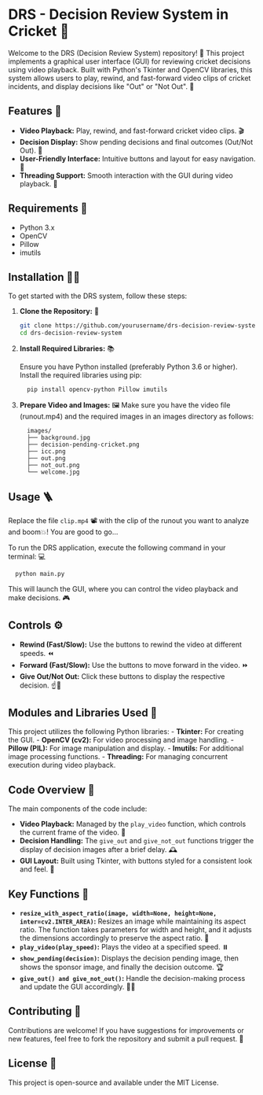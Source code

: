 # DRS - Decision Review System in Cricket 🏏

Welcome to the DRS (Decision Review System) repository! 🎉 This project implements a graphical user interface (GUI) for reviewing cricket decisions using video playback. Built with Python's Tkinter and OpenCV libraries, this system allows users to play, rewind, and fast-forward video clips of cricket incidents, and display decisions like "Out" or "Not Out". 🎥

## Features 🌟

   - **Video Playback:** Play, rewind, and fast-forward cricket video clips. 🎬
   - **Decision Display:** Show pending decisions and final outcomes (Out/Not Out). 🚦
   - **User-Friendly Interface:** Intuitive buttons and layout for easy navigation. 🎨
   - **Threading Support:** Smooth interaction with the GUI during video playback. 🧵

## Requirements 🔧
   - Python 3.x
   - OpenCV
   - Pillow
   - imutils

## Installation 🧑‍💻

   To get started with the DRS system, follow these steps:

1. **Clone the Repository:** 🌳

   ```bash
   git clone https://github.com/yourusername/drs-decision-review-system.git
   cd drs-decision-review-system

2. **Install Required Libraries:** 📚

   Ensure you have Python installed (preferably Python 3.6 or higher). Install the required libraries using pip:
    ```bash
      pip install opencv-python Pillow imutils

4. **Prepare Video and Images:** 🖼️
   Make sure you have the video file (runout.mp4) and the required images in an images directory as follows:
    ```text
      images/
      ├── background.jpg
      ├── decision-pending-cricket.png
      ├── icc.png
      ├── out.png
      ├── not_out.png
      └── welcome.jpg
    ```

## Usage 🪜

  Replace the file `clip.mp4` 📽️ with the clip of the runout you want to analyze and boom💥! You are good to go...
  
  To run the DRS application, execute the following command in your terminal: 💻
  ```bash
    python main.py
  ```

  This will launch the GUI, where you can control the video playback and make decisions. 🎮

## Controls ⚙️

  - **Rewind (Fast/Slow):** Use the buttons to rewind the video at different speeds. ⏪
  - **Forward (Fast/Slow):** Use the buttons to move forward in the video. ⏩
  - **Give Out/Not Out:** Click these buttons to display the respective decision. ☝️🙅

## Modules and Libraries Used 🧿

   This project utilizes the following Python libraries:
      - **Tkinter:** For creating the GUI.
      - **OpenCV (cv2):** For video processing and image handling.
      - **Pillow (PIL):** For image manipulation and display.
      - **Imutils:** For additional image processing functions.
      - **Threading:** For managing concurrent execution during video playback.

## Code Overview 👀
  The main components of the code include:
  - **Video Playback:** Managed by the `play_video` function, which controls the current frame of the video. 🎥
  - **Decision Handling:** The `give_out` and `give_not_out` functions trigger the display of decision images after a brief delay. 🕰️
  - **GUI Layout:** Built using Tkinter, with buttons styled for a consistent look and feel. 🎨

## Key Functions 🔦
  - **`resize_with_aspect_ratio(image, width=None, height=None, inter=cv2.INTER_AREA)`:** Resizes an image while maintaining its aspect ratio. The function takes parameters for width and height, and it adjusts the dimensions accordingly to preserve the aspect ratio. 📏
  - **`play_video(play_speed)`:** Plays the video at a specified speed. ⏸️
  - **`show_pending(decision)`:** Displays the decision pending image, then shows the sponsor image, and finally the decision outcome. 🏆
  - **`give_out() and give_not_out()`:** Handle the decision-making process and update the GUI accordingly. 👨‍⚖️

## Contributing 🤝
  Contributions are welcome! If you have suggestions for improvements or new features, feel free to fork the repository and submit a pull request. 🤝

## License 📜
  This project is open-source and available under the MIT License.
